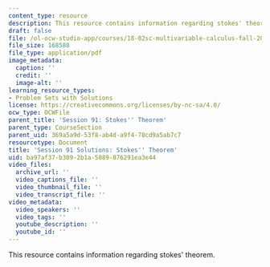 ```yaml
---
content_type: resource
description: This resource contains information regarding stokes' theorem.
draft: false
file: /ol-ocw-studio-app/courses/18-02sc-multivariable-calculus-fall-2010/ba97af37b3092b1a5089876291ea3e44_MIT18_02SC_pb_91_comb.pdf
file_size: 168580
file_type: application/pdf
image_metadata:
  caption: ''
  credit: ''
  image-alt: ''
learning_resource_types:
- Problem Sets with Solutions
license: https://creativecommons.org/licenses/by-nc-sa/4.0/
ocw_type: OCWFile
parent_title: 'Session 91: Stokes'' Theorem'
parent_type: CourseSection
parent_uid: 369a5a9d-53f8-ab4d-a9f4-78cd9a5ab7c7
resourcetype: Document
title: 'Session 91 Solutions: Stokes'' Theorem'
uid: ba97af37-b309-2b1a-5089-876291ea3e44
video_files:
  archive_url: ''
  video_captions_file: ''
  video_thumbnail_file: ''
  video_transcript_file: ''
video_metadata:
  video_speakers: ''
  video_tags: ''
  youtube_description: ''
  youtube_id: ''
---
```

This resource contains information regarding stokes' theorem.